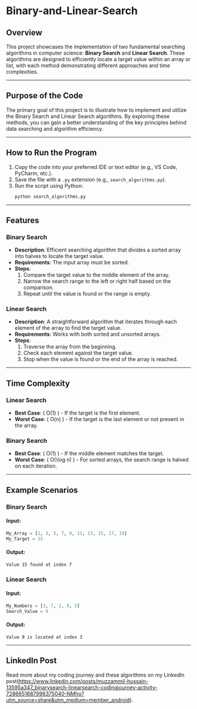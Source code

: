 # Binary-and-Linear-Search

## Overview
This project showcases the implementation of two fundamental searching algorithms in computer science: **Binary Search** and **Linear Search**. These algorithms are designed to efficiently locate a target value within an array or list, with each method demonstrating different approaches and time complexities.

---

## Purpose of the Code
The primary goal of this project is to illustrate how to implement and utilize the Binary Search and Linear Search algorithms. By exploring these methods, you can gain a better understanding of the key principles behind data searching and algorithm efficiency.

---

## How to Run the Program
1. Copy the code into your preferred IDE or text editor (e.g., VS Code, PyCharm, etc.).
2. Save the file with a `.py` extension (e.g., `search_algorithms.py`).
3. Run the script using Python:
   ```bash
   python search_algorithms.py
   ```

---

## Features

### Binary Search
- **Description**: Efficient searching algorithm that divides a sorted array into halves to locate the target value.
- **Requirements**: The input array must be sorted.
- **Steps**:
  1. Compare the target value to the middle element of the array.
  2. Narrow the search range to the left or right half based on the comparison.
  3. Repeat until the value is found or the range is empty.

### Linear Search
- **Description**: A straightforward algorithm that iterates through each element of the array to find the target value.
- **Requirements**: Works with both sorted and unsorted arrays.
- **Steps**:
  1. Traverse the array from the beginning.
  2. Check each element against the target value.
  3. Stop when the value is found or the end of the array is reached.

---

## Time Complexity

### Linear Search
- **Best Case**: \( O(1) \) - If the target is the first element.
- **Worst Case**: \( O(n) \) - If the target is the last element or not present in the array.

### Binary Search
- **Best Case**: \( O(1) \) - If the middle element matches the target.
- **Worst Case**: \( O(\log n) \) - For sorted arrays, the search range is halved on each iteration.

---

## Example Scenarios

### Binary Search
#### Input:
```python
My_Array = [1, 3, 5, 7, 9, 11, 13, 15, 17, 19]
My_Target = 15
```
#### Output:
```
Value 15 found at index 7
```

### Linear Search
#### Input:
```python
My_Numbers = [3, 7, 2, 9, 5]
Search_Value = 9
```
#### Output:
```
Value 9 is located at index 3
```

---

## LinkedIn Post
Read more about my coding journey and these algorithms on my LinkedIn post(https://www.linkedin.com/posts/muzzammil-hussain-13595a347_binarysearch-linearsearch-codingjourney-activity-7286651687996375040-NMho?utm_source=share&utm_medium=member_android).

